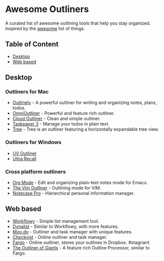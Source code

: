 # Awesome Outliners

A curated list of awesome outlining tools that help you stay organized. Inspired by the [awesome](https://github.com/sindresorhus/awesome) list of things.

## Table of Content

- [Desktop](#desktop)
- [Web based](#web-based)

## Desktop

### Outliners for Mac

- [Outlinely](http://glamdevelopment.com/outlinely) - A powerful outliner for writing and organizing notes, plans, todos.
- [OmniOutliner](https://www.omnigroup.com/omnioutliner) - Powerful and feature rich outliner.
- [Cloud Outliner](https://xwavesoft.com/cloud-outliner-for-iphone-ipad-mac-os-x.html) - Clean and simple outliner.
- [Taskpaper 3](https://www.taskpaper.com) - Manage your todos in plain text.
- [Tree](http://www.topoftree.jp/en/tree) - Tree is an outliner featuring a horizontally expandable tree view.

### Outliners for Windows

- [UV Outliner](http://uvoutliner.com)
- [Ultra Recall](http://www.kinook.com/UltraRecall)

### Cross platform outliners

- [Org Mode](http://orgmode.org) - Edit and organizing plain-text notes mode for Emacs.
- [The Vim Outliner](http://www.vim.org/scripts/script.php?script_id=3515) - Outlining mode for VIM.
- [Notecase Pro](http://www.notecasepro.com) - Hierarchical personal information manager.

## Web based

- [Workflowy](https://workflowy.com) - Simple list management tool.
- [Dynalist](https://dynalist.io) - Similar to Workflowy, with more features.
- [Moo.do](https://www.moo.do) - Outliner and task manager with unique features.
- [Checkvist](https://checkvist.com) - Online outliner and task manager.
- [Fargo](http://fargo.io) - Online outliner, stores your outlines in Dropbox. #stagnant.
- [The Outliner of Giants](https://www.theoutlinerofgiants.com) -  A feature rich Outline Processor, similar to Fargo.

